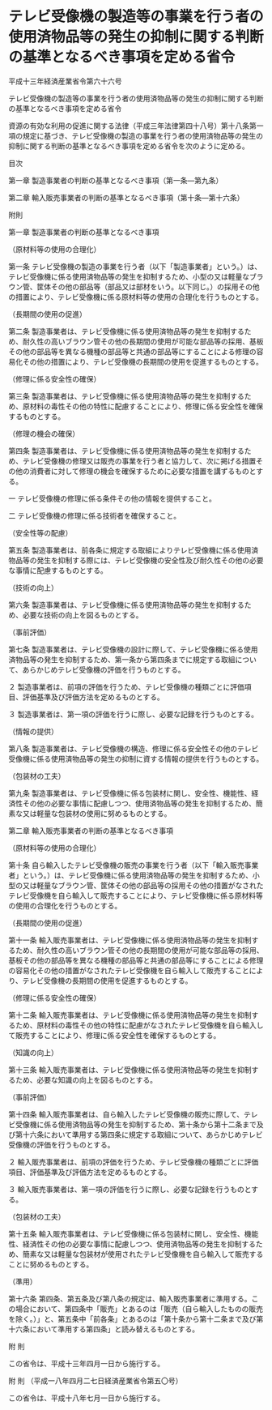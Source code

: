 # テレビ受像機の製造等の事業を行う者の使用済物品等の発生の抑制に関する判断の基準となるべき事項を定める省令

平成十三年経済産業省令第六十六号

テレビ受像機の製造等の事業を行う者の使用済物品等の発生の抑制に関する判断の基準となるべき事項を定める省令

資源の有効な利用の促進に関する法律（平成三年法律第四十八号）第十八条第一項の規定に基づき、テレビ受像機の製造の事業を行う者の使用済物品等の発生の抑制に関する判断の基準となるべき事項を定める省令を次のように定める。

目次

第一章 製造事業者の判断の基準となるべき事項（第一条―第九条）

第二章 輸入販売事業者の判断の基準となるべき事項（第十条―第十六条）

附則

第一章 製造事業者の判断の基準となるべき事項

（原材料等の使用の合理化）

第一条 テレビ受像機の製造の事業を行う者（以下「製造事業者」という。）は、テレビ受像機に係る使用済物品等の発生を抑制するため、小型の又は軽量なブラウン管、筐体その他の部品等（部品又は部材をいう。以下同じ。）の採用その他の措置により、テレビ受像機に係る原材料等の使用の合理化を行うものとする。

（長期間の使用の促進）

第二条 製造事業者は、テレビ受像機に係る使用済物品等の発生を抑制するため、耐久性の高いブラウン管その他の長期間の使用が可能な部品等の採用、基板その他の部品等を異なる機種の部品等と共通の部品等にすることによる修理の容易化その他の措置により、テレビ受像機の長期間の使用を促進するものとする。

（修理に係る安全性の確保）

第三条 製造事業者は、テレビ受像機に係る使用済物品等の発生を抑制するため、原材料の毒性その他の特性に配慮することにより、修理に係る安全性を確保するものとする。

（修理の機会の確保）

第四条 製造事業者は、テレビ受像機に係る使用済物品等の発生を抑制するため、テレビ受像機の修理又は販売の事業を行う者と協力して、次に掲げる措置その他の消費者に対して修理の機会を確保するために必要な措置を講ずるものとする。

一 テレビ受像機の修理に係る条件その他の情報を提供すること。

二 テレビ受像機の修理に係る技術者を確保すること。

（安全性等の配慮）

第五条 製造事業者は、前各条に規定する取組によりテレビ受像機に係る使用済物品等の発生を抑制する際には、テレビ受像機の安全性及び耐久性その他の必要な事情に配慮するものとする。

（技術の向上）

第六条 製造事業者は、テレビ受像機に係る使用済物品等の発生を抑制するため、必要な技術の向上を図るものとする。

（事前評価）

第七条 製造事業者は、テレビ受像機の設計に際して、テレビ受像機に係る使用済物品等の発生を抑制するため、第一条から第四条までに規定する取組について、あらかじめテレビ受像機の評価を行うものとする。

２ 製造事業者は、前項の評価を行うため、テレビ受像機の種類ごとに評価項目、評価基準及び評価方法を定めるものとする。

３ 製造事業者は、第一項の評価を行うに際し、必要な記録を行うものとする。

（情報の提供）

第八条 製造事業者は、テレビ受像機の構造、修理に係る安全性その他のテレビ受像機に係る使用済物品等の発生の抑制に資する情報の提供を行うものとする。

（包装材の工夫）

第九条 製造事業者は、テレビ受像機に係る包装材に関し、安全性、機能性、経済性その他の必要な事情に配慮しつつ、使用済物品等の発生を抑制するため、簡素な又は軽量な包装材の使用に努めるものとする。

第二章 輸入販売事業者の判断の基準となるべき事項

（原材料等の使用の合理化）

第十条 自ら輸入したテレビ受像機の販売の事業を行う者（以下「輸入販売事業者」という。）は、テレビ受像機に係る使用済物品等の発生を抑制するため、小型の又は軽量なブラウン管、筐体その他の部品等の採用その他の措置がなされたテレビ受像機を自ら輸入して販売することにより、テレビ受像機に係る原材料等の使用の合理化を行うものとする。

（長期間の使用の促進）

第十一条 輸入販売事業者は、テレビ受像機に係る使用済物品等の発生を抑制するため、耐久性の高いブラウン管その他の長期間の使用が可能な部品等の採用、基板その他の部品等を異なる機種の部品等と共通の部品等にすることによる修理の容易化その他の措置がなされたテレビ受像機を自ら輸入して販売することにより、テレビ受像機の長期間の使用を促進するものとする。

（修理に係る安全性の確保）

第十二条 輸入販売事業者は、テレビ受像機に係る使用済物品等の発生を抑制するため、原材料の毒性その他の特性に配慮がなされたテレビ受像機を自ら輸入して販売することにより、修理に係る安全性を確保するものとする。

（知識の向上）

第十三条 輸入販売事業者は、テレビ受像機に係る使用済物品等の発生を抑制するため、必要な知識の向上を図るものとする。

（事前評価）

第十四条 輸入販売事業者は、自ら輸入したテレビ受像機の販売に際して、テレビ受像機に係る使用済物品等の発生を抑制するため、第十条から第十二条まで及び第十六条において準用する第四条に規定する取組について、あらかじめテレビ受像機の評価を行うものとする。

２ 輸入販売事業者は、前項の評価を行うため、テレビ受像機の種類ごとに評価項目、評価基準及び評価方法を定めるものとする。

３ 輸入販売事業者は、第一項の評価を行うに際し、必要な記録を行うものとする。

（包装材の工夫）

第十五条 輸入販売事業者は、テレビ受像機に係る包装材に関し、安全性、機能性、経済性その他の必要な事情に配慮しつつ、使用済物品等の発生を抑制するため、簡素な又は軽量な包装材が使用されたテレビ受像機を自ら輸入して販売することに努めるものとする。

（準用）

第十六条 第四条、第五条及び第八条の規定は、輸入販売事業者に準用する。この場合において、第四条中「販売」とあるのは「販売（自ら輸入したものの販売を除く。）」と、第五条中「前各条」とあるのは「第十条から第十二条まで及び第十六条において準用する第四条」と読み替えるものとする。

附 則

この省令は、平成十三年四月一日から施行する。

附 則 （平成一八年四月二七日経済産業省令第五〇号）

この省令は、平成十八年七月一日から施行する。
